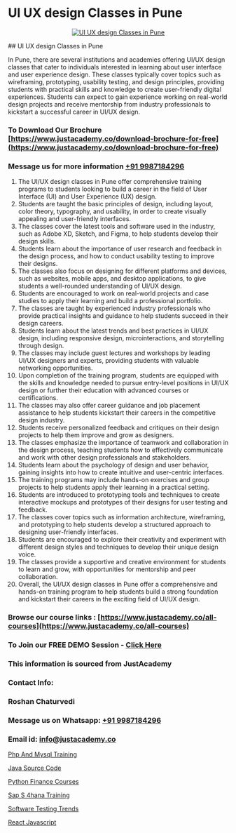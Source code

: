 # UI UX design Classes in Pune

<p align="center">
  <a href="https://justacademy.co/all-courses">
    <img src="https://ibb.co/CngWr2j" alt="UI UX design Classes in Pune">
  </a>
</p>
## UI UX design Classes in Pune

In Pune, there are several institutions and academies offering UI/UX design classes that cater to individuals interested in learning about user interface and user experience design. These classes typically cover topics such as wireframing, prototyping, usability testing, and design principles, providing students with practical skills and knowledge to create user-friendly digital experiences. Students can expect to gain experience working on real-world design projects and receive mentorship from industry professionals to kickstart a successful career in UI/UX design.
### To Download Our Brochure [https://www.justacademy.co/download-brochure-for-free](https://www.justacademy.co/download-brochure-for-free)
### Message us for more information [+91 9987184296](https://api.whatsapp.com/send?phone=919987184296)
1) The UI/UX design classes in Pune offer comprehensive training programs to students looking to build a career in the field of User Interface (UI) and User Experience (UX) design.
2) Students are taught the basic principles of design, including layout, color theory, typography, and usability, in order to create visually appealing and user-friendly interfaces.
3) The classes cover the latest tools and software used in the industry, such as Adobe XD, Sketch, and Figma, to help students develop their design skills.
4) Students learn about the importance of user research and feedback in the design process, and how to conduct usability testing to improve their designs.
5) The classes also focus on designing for different platforms and devices, such as websites, mobile apps, and desktop applications, to give students a well-rounded understanding of UI/UX design.
6) Students are encouraged to work on real-world projects and case studies to apply their learning and build a professional portfolio.
7) The classes are taught by experienced industry professionals who provide practical insights and guidance to help students succeed in their design careers.
8) Students learn about the latest trends and best practices in UI/UX design, including responsive design, microinteractions, and storytelling through design.
9) The classes may include guest lectures and workshops by leading UI/UX designers and experts, providing students with valuable networking opportunities.
10) Upon completion of the training program, students are equipped with the skills and knowledge needed to pursue entry-level positions in UI/UX design or further their education with advanced courses or certifications.
11) The classes may also offer career guidance and job placement assistance to help students kickstart their careers in the competitive design industry.
12) Students receive personalized feedback and critiques on their design projects to help them improve and grow as designers.
13) The classes emphasize the importance of teamwork and collaboration in the design process, teaching students how to effectively communicate and work with other design professionals and stakeholders.
14) Students learn about the psychology of design and user behavior, gaining insights into how to create intuitive and user-centric interfaces.
15) The training programs may include hands-on exercises and group projects to help students apply their learning in a practical setting.
16) Students are introduced to prototyping tools and techniques to create interactive mockups and prototypes of their designs for user testing and feedback.
17) The classes cover topics such as information architecture, wireframing, and prototyping to help students develop a structured approach to designing user-friendly interfaces.
18) Students are encouraged to explore their creativity and experiment with different design styles and techniques to develop their unique design voice.
19) The classes provide a supportive and creative environment for students to learn and grow, with opportunities for mentorship and peer collaboration.
20) Overall, the UI/UX design classes in Pune offer a comprehensive and hands-on training program to help students build a strong foundation and kickstart their careers in the exciting field of UI/UX design.

### Browse our course links : [https://www.justacademy.co/all-courses](https://www.justacademy.co/all-courses) 
### To Join our FREE DEMO Session - [Click Here](https://www.justacademy.co/register-for-course-demo)


### This information is sourced from JustAcademy
### Contact Info:
### Roshan Chaturvedi
### Message us on Whatsapp: [+91 9987184296](https://api.whatsapp.com/send?phone=919987184296)
### Email id: [info@justacademy.co](mailto:info@justacademy.co)
                
[Php And Mysql Training](https://www.linkedin.com/pulse/php-mysql-training-software-training-mountain-view-z9xff?trackingId=%2FnDURW1pTHhBy2%2Bswxq80Q%3D%3D&lipi=urn%3Ali%3Apage%3Ad_flagship3_company_admin%3BLLr0XlPoQRKsrZpjwzzNmQ%3D%3D)

[Java Source Code](https://www.linkedin.com/pulse/java-source-code-software-training-sunnyvale-rjwbe?trackingId=pTFEkwEcBjOXaFeFs%2FVtHA%3D%3D&lipi=urn%3Ali%3Apage%3Ad_flagship3_company_admin%3BgNIctfNSRRalW%2Bl%2FNV6xXQ%3D%3D)

[Python Finance Courses](https://medium.com/@abhidnya.1068/python-finance-courses-e4b6ec6534d8)

[Sap S 4hana Training](https://medium.com/@surajvaishnav5015/sap-s-4hana-training-c6117dbcd9d2)

[Software Testing Trends](https://justacademyin.github.io/justacademy/software-testing-trends)

[React Javascript](https://justacademyin.github.io/justacademy/react-javascript)

